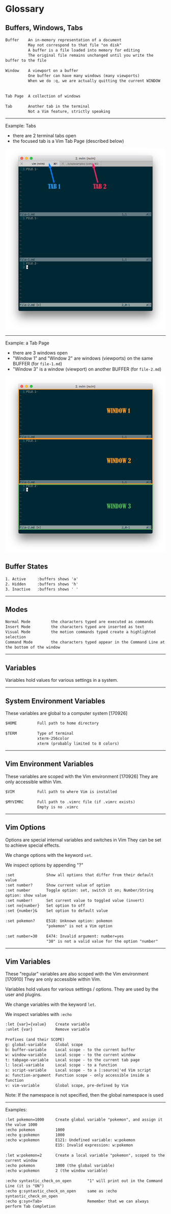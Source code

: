 # Glossary

## Buffers, Windows, Tabs
```
Buffer    An in-memory representation of a document
          May not correspond to that file "on disk"
          A buffer is a file loaded into memory for editing
          The original file remains unchanged until you write the buffer to the file

Window    A viewport on a buffer
          One buffer can have many windows (many viewports)
          When we do :q, we are actually quitting the current WINDOW


Tab Page  A collection of windows

Tab       Another tab in the terminal
          Not a Vim feature, strictly speaking
```
---
Example: Tabs
- there are 2 terminal tabs open
- the focused tab is a Vim Tab Page (described below)

![Tabs](/screenshots/buffers-tabs-labelled.png)

---
Example: a Tab Page
- there are 3 windows open
- "Window 1" and "Window 2" are windows (viewports) on the same BUFFER (for `file-1.md`)
- "Window 3" is a window (viewport) on another BUFFER (for `file-2.md`)

![Tab Page](/screenshots/buffers-windows-labelled.png)




## Buffer States

```
1. Active     :buffers shows 'a'
2. Hidden     :buffers shows 'h'
3. Inactive   :buffers shows ' '
```


---
## Modes
```
Normal Mode         the characters typed are executed as commands
Insert Mode         the characters typed are inserted as text
Visual Mode         the motion commands typed create a highlighted selection
Command Mode        the characters typed appear in the Command Line at the bottom of the window
```


---
## Variables
Variables hold values for various settings in a system.

---
## System Environment Variables
These variables are global to a computer system [170926]

```
$HOME         Full path to home directory

$TERM         Type of terminal
              xterm-256color
              xterm (probably limited to 8 colors)
```

---
## Vim Environment Variables
These variables are scoped with the Vim environment [170926]
They are only accessible within Vim.

```
$VIM          Full path to where Vim is installed

$MYVIMRC      Full path to .vimrc file (if .vimrc exists)
              Empty is no .vimrc
```

---
## Vim Options
Options are special internal variables and switches in Vim
They can be set to achieve special effects.

We change options with the keyword `set`.

We inspect options by appending "?"

```
:set              Show all options that differ from their default value
:set number?      Show current value of option
:set number       Toggle option: set, switch it on; Number/String option: show value
:set number!      Set current value to toggled value (invert)
:set no{number}   Set option to off
:set {number}&    Set option to default value

:set pokemon?     E518: Unknown option: pokemon
                  "pokemon" is not a Vim option

:set number=30    E474: Invalid argument: number=yes
                  "30" is not a valid value for the option "number"
```

---
## Vim Variables
These "regular" variables are also scoped with the Vim environment [170910]
They are only accessible within Vim.

Variables hold values for various settings / options. They are used by the user and plugins.

We change variables with the keyword `let`.

We inspect variables with `:echo`

```
:let {var}={value}    Create variable
:unlet {var}          Remove variable

Prefixes (and their SCOPE)
g: global-variable    Global scope
b: buffer-variable    Local scope - to the current buffer
w: window-variable    Local scope - to the current window
t: tabpage-variable   Local scope - to the current tab page
l: local-variable     Local scope - to a function
s: script-variable    Local scope - to a |:source|'ed Vim script
a: function-argument  Function scope - only accessible inside a function
v: vim-variable       Global scope, pre-defined by Vim
```

Note:
If the namespace is not specified, then the global namespace is used

---
Examples:
```
:let pokemon=1000     Create global variable "pokemon", and assign it the value 1000
:echo pokemon         1000
:echo g:pokemon       1000
:echo w:pokemon       E121: Undefined variable: w:pokemon
                      E15: Invalid expression: w:pokemon

:let w:pokemon=2      Create a local variable "pokemon", scoped to the current window
:echo pokemon         1000 (the global variable)
:echo w:pokemon       2 (the window variable)

:echo syntastic_check_on_open       "1" will print out in the Command Line (it is "ON")
:echo g:syntastic_check_on_open     same as :echo syntastic_check_on_open
:echo g:syn<Tab>                    Remember that we can always perform Tab Completion
```
